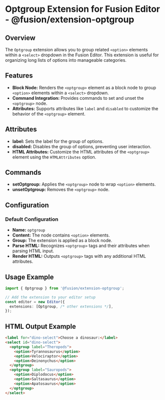 
# Optgroup Extension for Fusion Editor - @fusion/extension-optgroup

## Overview

The `Optgroup` extension allows you to group related `<option>` elements within a `<select>` dropdown in the Fusion Editor. This extension is useful for organizing long lists of options into manageable categories.

## Features

- **Block Node:** Renders the `<optgroup>` element as a block node to group `<option>` elements within a `<select>` dropdown.
- **Command Integration:** Provides commands to set and unset the `<optgroup>` node.
- **Attributes:** Supports attributes like `label` and `disabled` to customize the behavior of the `<optgroup>` element.

## Attributes

- **label:** Sets the label for the group of options.
- **disabled:** Disables the group of options, preventing user interaction.
- **HTML Attributes:** Customize the HTML attributes of the `<optgroup>` element using the `HTMLAttributes` option.

## Commands

- **setOptgroup:** Applies the `<optgroup>` node to wrap `<option>` elements.
- **unsetOptgroup:** Removes the `<optgroup>` node.

## Configuration

### Default Configuration

- **Name:** `optgroup`
- **Content:** The node contains `<option>` elements.
- **Group:** The extension is applied as a block node.
- **Parse HTML:** Recognizes `<optgroup>` tags and their attributes when parsing HTML input.
- **Render HTML:** Outputs `<optgroup>` tags with any additional HTML attributes.

## Usage Example

```typescript
import { Optgroup } from '@fusion/extension-optgroup';

// Add the extension to your editor setup
const editor = new Editor({
  extensions: [Optgroup, /* other extensions */],
});
```

## HTML Output Example

```html
<label for="dino-select">Choose a dinosaur:</label>
<select id="dino-select">
  <optgroup label="Theropods">
    <option>Tyrannosaurus</option>
    <option>Velociraptor</option>
    <option>Deinonychus</option>
  </optgroup>
  <optgroup label="Sauropods">
    <option>Diplodocus</option>
    <option>Saltasaurus</option>
    <option>Apatosaurus</option>
  </optgroup>
</select>
```
